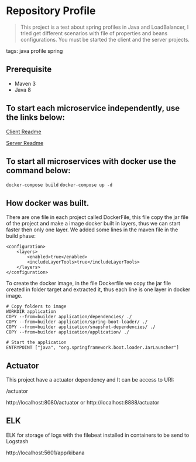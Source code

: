 # Repository Profile

> This project is a test about spring profiles in Java and LoadBalancer, I tried get different scenarios with file of properties and beans configurations.
> You must be started the client and the server projects.

tags: java profile spring


## Prerequisite
- Maven 3
- Java 8

## To start each microservice independently, use the links below:

[Client Readme](client/Readme.md)

[Server Readme](server/Readme.md)

## To start all microservices with docker use the command below:
```docker-compose build```
```docker-compose up -d```

## How docker was built.

There are one file in each project called DockerFile, this file copy the jar file of the project and make a image docker built in layers, thus we can start faster then only one layer.
We added some lines in the maven file in the build phase:

```			
<configuration>
    <layers>
        <enabled>true</enabled>
        <includeLayerTools>true</includeLayerTools>
    </layers>
</configuration>
```

To create the docker image, in the file Dockerfile we copy the jar file created in folder target and extracted it, thus each line is one layer in docker image.

```		
# Copy folders to image
WORKDIR application
COPY --from=builder application/dependencies/ ./
COPY --from=builder application/spring-boot-loader/ ./
COPY --from=builder application/snapshot-dependencies/ ./
COPY --from=builder application/application/ ./

# Start the application
ENTRYPOINT ["java", "org.springframework.boot.loader.JarLauncher"]
```

## Actuator

This project have a actuator dependency and It can be access to URI:
 
/actuator

http://localhost:8080/actuator or http://localhost:8888/actuator

## ELK

ELK for storage of logs with the filebeat installed in containers to be send to Logstash 

http://localhost:5601/app/kibana



